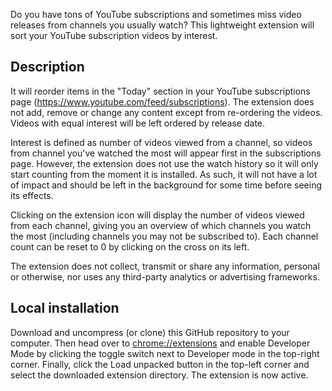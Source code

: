 Do you have tons of YouTube subscriptions and sometimes miss video releases from channels you usually watch? This lightweight extension will sort your YouTube subscription videos by interest.

## Description

It will reorder items in the "Today" section in your YouTube subscriptions page (https://www.youtube.com/feed/subscriptions). The extension does not add, remove or change any content except from re-ordering the videos. Videos with equal interest will be left ordered by release date.

Interest is defined as number of videos viewed from a channel, so videos from channel you've watched the most will appear first in the subscriptions page. However, the extension does not use the watch history so it will only start counting from the moment it is installed. As such, it will not have a lot of impact and should be left in the background for some time before seeing its effects.

Clicking on the extension icon will display the number of videos viewed from each channel, giving you an overview of which channels you watch the most (including channels you may not be subscribed to). Each channel count can be reset to 0 by clicking on the cross on its left.

The extension does not collect, transmit or share any information, personal or otherwise, nor uses any third-party analytics or advertising frameworks.

## Local installation

Download and uncompress (or clone) this GitHub repository to your computer. Then head over to [chrome://extensions](chrome://extensions) and enable Developer Mode by clicking the toggle switch next to Developer mode in the top-right corner. Finally, click the Load unpacked button in the top-left corner and select the downloaded extension directory. The extension is now active.
